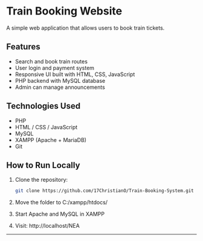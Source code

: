 # Train Booking Website

A simple web application that allows users to book train tickets.

## Features

- Search and book train routes
- User login and payment system
- Responsive UI built with HTML, CSS, JavaScript
- PHP backend with MySQL database
- Admin can manage announcements

## Technologies Used

- PHP
- HTML / CSS / JavaScript
- MySQL
- XAMPP (Apache + MariaDB)
- Git

## How to Run Locally

1. Clone the repository:
   ```bash
   git clone https://github.com/17ChristianO/Train-Booking-System.git
2. Move the folder to C:/xampp/htdocs/

3. Start Apache and MySQL in XAMPP

4. Visit: http://localhost/NEA

---
